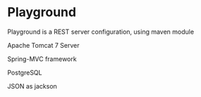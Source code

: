 Playground
==========

Playground is a REST server configuration, using maven module

Apache Tomcat 7 Server

Spring-MVC framework

PostgreSQL

JSON as jackson
